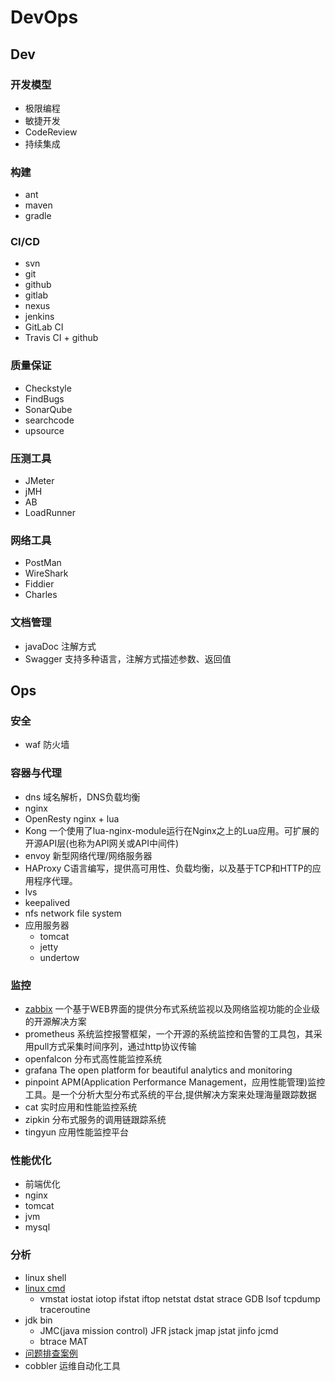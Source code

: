 # DevOps

## Dev

### 开发模型
* 极限编程
* 敏捷开发
* CodeReview
* 持续集成

### 构建
* ant
* maven
* gradle

### CI/CD
* svn
* git
* github
* gitlab
* nexus
* jenkins
* GitLab CI
* Travis CI + github

### 质量保证
* Checkstyle
* FindBugs
* SonarQube
* searchcode
* upsource

### 压测工具
* JMeter
* jMH
* AB
* LoadRunner

### 网络工具
* PostMan
* WireShark
* Fiddier
* Charles

### 文档管理
* javaDoc 注解方式
* Swagger 支持多种语言，注解方式描述参数、返回值

## Ops
### 安全
* waf 防火墙

### 容器与代理
* dns 域名解析，DNS负载均衡
* nginx
* OpenResty nginx + lua
* Kong 一个使用了lua-nginx-module运行在Nginx之上的Lua应用。可扩展的开源API层(也称为API网关或API中间件)
* envoy 新型网络代理/网络服务器
* HAProxy C语言编写，提供高可用性、负载均衡，以及基于TCP和HTTP的应用程序代理。
* lvs
* keepalived
* nfs network file system
* 应用服务器
  * tomcat
  * jetty
  * undertow

### 监控
* [zabbix](/docs/70-dev-ops/blog/30-monitor.md) 一个基于WEB界面的提供分布式系统监视以及网络监视功能的企业级的开源解决方案
* prometheus 系统监控报警框架，一个开源的系统监控和告警的工具包，其采用pull方式采集时间序列，通过http协议传输
* openfalcon 分布式高性能监控系统
* grafana The open platform for beautiful analytics and monitoring
* pinpoint APM(Application Performance Management，应用性能管理)监控工具。是一个分析大型分布式系统的平台,提供解决方案来处理海量跟踪数据
* cat 实时应用和性能监控系统
* zipkin 分布式服务的调用链跟踪系统
* tingyun 应用性能监控平台

### 性能优化
* 前端优化
* nginx
* tomcat
* jvm
* mysql

### 分析
* linux shell
* [linux cmd](/docs/70-dev-ops/11-devops-cmd.md)
  * vmstat iostat iotop ifstat iftop netstat dstat strace GDB lsof tcpdump traceroutine
* jdk bin
  * JMC(java mission control) JFR jstack jmap jstat jinfo jcmd
  * btrace MAT
* [问题排查案例](/docs/70-dev-ops/12-devops-check.md)
* cobbler 运维自动化工具